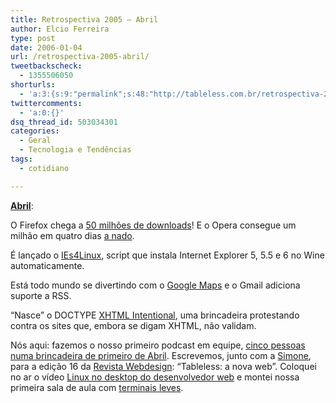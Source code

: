 ```yaml
---
title: Retrospectiva 2005 – Abril
author: Elcio Ferreira
type: post
date: 2006-01-04
url: /retrospectiva-2005-abril/
tweetbackscheck:
  - 1355506050
shorturls:
  - 'a:3:{s:9:"permalink";s:48:"http://tableless.com.br/retrospectiva-2005-abril";s:7:"tinyurl";s:26:"http://tinyurl.com/44vcns7";s:4:"isgd";s:19:"http://is.gd/hVwGBS";}'
twittercomments:
  - 'a:0:{}'
dsq_thread_id: 503034301
categories:
  - Geral
  - Tecnologia e Tendências
tags:
  - cotidiano

---
```

**[Abril][1]**:

O Firefox chega a [50 milhões de downloads][2]! E o Opera consegue um milhão em quatro dias [a nado][3].

É lançado o [IEs4Linux][4], script que instala Internet Explorer 5, 5.5 e 6 no Wine automaticamente.

Está todo mundo se divertindo com o [Google Maps][5] e o Gmail adiciona suporte a RSS.

&#8220;Nasce&#8221; o DOCTYPE [XHTML Intentional][6], uma brincadeira protestando contra os sites que, embora se digam XHTML, não validam.

Nós aqui: fazemos o nosso primeiro podcast em equipe, [cinco pessoas numa brincadeira de primeiro de Abril][7]. Escrevemos, junto com a [Simone][8], para a edição 16 da [Revista Webdesign][9]: &#8220;Tableless: a nova web&#8221;. Coloquei no ar o vídeo [Linux no desktop do desenvolvedor web][10] e montei nossa primeira sala de aula com [terminais leves][11].

 [1]: http://tableless.com.br/2005/04/
 [2]: http://www.spreadfirefox.com/node/14392
 [3]: http://www.opera.com/swim/
 [4]: http://www.tatanka.com.br/ies4linux/
 [5]: http://maps.google.com/
 [6]: http://blog.outer-court.com/archive/2005-04-15-n10.html
 [7]: http://tableless.com.br/ie_comendo_mosca
 [8]: http://simonevb.com/
 [9]: http://www.arteccom.com.br/webdesign/
 [10]: http://blog.elcio.com.br/video_linux_no_desktop_do_desenvolvedor/
 [11]: http://blog.elcio.com.br/terminais_burros_sao_uma_solucao_inteligente/